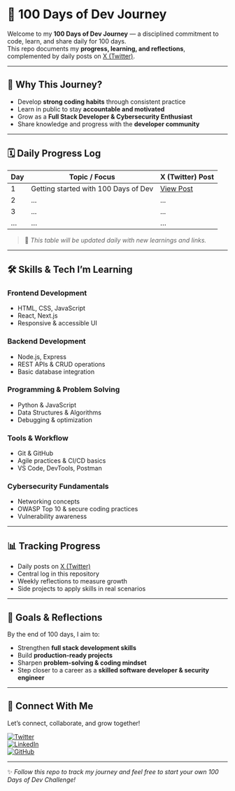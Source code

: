 # 🚀 100 Days of Dev Journey

Welcome to my **100 Days of Dev Journey** — a disciplined commitment to code, learn, and share daily for 100 days.  
This repo documents my **progress, learning, and reflections**, complemented by daily posts on [X (Twitter)](https://x.com/iam_vishant).

---

## 🎯 Why This Journey?
- Develop **strong coding habits** through consistent practice  
- Learn in public to stay **accountable and motivated**  
- Grow as a **Full Stack Developer & Cybersecurity Enthusiast**  
- Share knowledge and progress with the **developer community**  

---

## 🗓️ Daily Progress Log

| Day | Topic / Focus | X (Twitter) Post |
|-----|---------------|------------------|
| 1   | Getting started with 100 Days of Dev | [View Post](https://x.com/iam_vishant/status/1972357424683368703) |
| 2   | ... | ... |
| 3   | ... | ... |
| …   | … | … |

> 📌 *This table will be updated daily with new learnings and links.*  

---

## 🛠️ Skills & Tech I’m Learning

### Frontend Development
- HTML, CSS, JavaScript  
- React, Next.js  
- Responsive & accessible UI  

### Backend Development
- Node.js, Express  
- REST APIs & CRUD operations  
- Basic database integration  

### Programming & Problem Solving
- Python & JavaScript  
- Data Structures & Algorithms  
- Debugging & optimization  

### Tools & Workflow
- Git & GitHub  
- Agile practices & CI/CD basics  
- VS Code, DevTools, Postman  

### Cybersecurity Fundamentals
- Networking concepts  
- OWASP Top 10 & secure coding practices  
- Vulnerability awareness  

---

## 📊 Tracking Progress
- Daily posts on [X (Twitter)](https://x.com/iam_vishant)  
- Central log in this repository  
- Weekly reflections to measure growth  
- Side projects to apply skills in real scenarios  

---

## 🌱 Goals & Reflections
By the end of 100 days, I aim to:  
- Strengthen **full stack development skills**  
- Build **production-ready projects**  
- Sharpen **problem-solving & coding mindset**  
- Step closer to a career as a **skilled software developer & security engineer**  

---

## 🔗 Connect With Me
Let’s connect, collaborate, and grow together!  

[![Twitter](https://img.shields.io/badge/X%20(Twitter)-000000?style=for-the-badge&logo=x&logoColor=white)](https://x.com/iam_vishant)  
[![LinkedIn](https://img.shields.io/badge/LinkedIn-0A66C2?style=for-the-badge&logo=linkedin&logoColor=white)](https://www.linkedin.com/in/vishant--chaudhary)  
[![GitHub](https://img.shields.io/badge/GitHub-181717?style=for-the-badge&logo=github&logoColor=white)](https://github.com/iam-vishant)  

---

✨ *Follow this repo to track my journey and feel free to start your own 100 Days of Dev Challenge!*  
